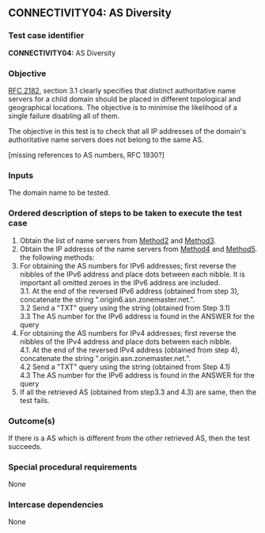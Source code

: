 ## CONNECTIVITY04: AS Diversity

### Test case identifier

**CONNECTIVITY04:** AS Diversity

### Objective

[RFC 2182](https://tools.ietf.org/html/rfc2182), section 3.1
clearly specifies that distinct authoritative name servers for a child
domain should be placed in different topological and geographical locations.
The objective is to minimise the likelihood of a single failure disabling
all of them. 

The objective in this test is to check that all IP addresses of the domain's
authoritative name servers does not belong to the same AS.

[missing references to AS numbers, RFC 1930?]

### Inputs

The domain name to be tested.

### Ordered description of steps to be taken to execute the test case

1. Obtain the list of name servers from [Method2](../Methods.md) and
   [Method3](../Methods.md).
2. Obtain the IP addresss of the name servers from [Method4](../Methods.md)
   and [Method5](../Methods.md).
   the following methods:
3. For obtaining the AS numbers for IPv6 addresses; first reverse the nibbles of 
   the IPv6 address and place dots between each nibble. It is important all omitted 
   zeroes in the IPv6 address are included. <br />
3.1. At the end of the reversed IPv6 address (obtained from step 3), concatenate
     the string ".origin6.asn.zonemaster.net.". <br/>
3.2 Send a "TXT" query using the string (obtained from Step 3.1) <br/>
3.3 The AS number for the IPv6 address is found in the ANSWER for the query 
4. For obtaining the AS numbers for IPv4 addresses; first reverse the nibbles 
   of the IPv4 address and  place dots between each nibble. <br/>
4.1. At the end of the reversed IPv4 address (obtained from step 4), concatenate 
     the string ".origin.asn.zonemaster.net.". <br/> 
4.2 Send a "TXT" query using the string (obtained from Step 4.1) <br/>
4.3 The AS number for the IPv6 address is found in the ANSWER for the query 
5. If all the retrieved AS (obtained from step3.3 and 4.3) are same, then the test
   fails.

### Outcome(s)

If there is a AS which is different from the other retrieved AS, then the
test succeeds.

### Special procedural requirements

None

### Intercase dependencies

None
